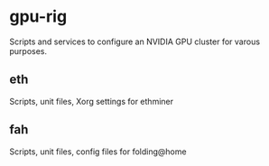 gpu-rig
========

Scripts and services to configure an NVIDIA GPU cluster for varous purposes.

eth
---
Scripts, unit files, Xorg settings for ethminer

fah
---
Scripts, unit files, config files for folding@home
